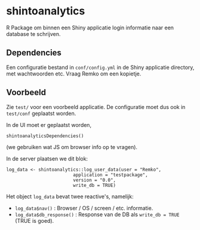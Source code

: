 # shintoanalytics


R Package om binnen een Shiny applicatie login informatie naar een database te schrijven.

## Dependencies

Een configuratie bestand in `conf/config.yml` in de Shiny applicatie directory, met wachtwoorden etc. Vraag Remko om een kopietje.



## Voorbeeld

Zie `test/` voor een voorbeeld applicatie. De configuratie moet dus ook in `test/conf` geplaatst worden.


In de UI moet er geplaatst worden,

```
shintoanalyticsDependencies()
```

(we gebruiken wat JS om browser info op te vragen).

In de server plaatsen we dit blok:

```
log_data <- shintoanalytics::log_user_data(user = "Remko", 
                         application = "testpackage", 
                         version = "0.0",
                         write_db = TRUE)
```

Het object `log_data` bevat twee reactive's, namelijk:
- `log_data$nav()` : Browser / OS / screen / etc. informatie.
- `log_data$db_response()` : Response van de DB als `write_db = TRUE` (TRUE is goed).

